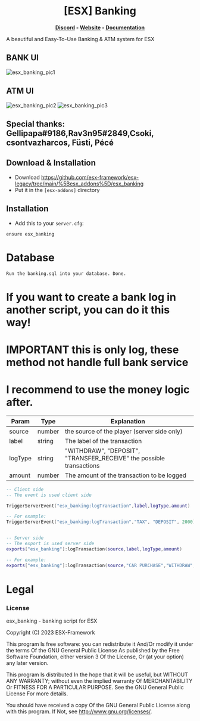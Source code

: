 <h1 align='center'>[ESX] Banking</a></h1><p align='center'><b><a href='https://discord.esx-framework.org/'>Discord</a> - <a href='https://esx-framework.org/'>Website</a> - <a href='https://docs.esx-framework.org/legacy/installation'>Documentation</a></b></h5>

A beautiful and Easy-To-Use Banking & ATM system for ESX


## BANK UI
![esx_banking_pic1](https://user-images.githubusercontent.com/22717950/189738189-375101ac-c86b-4ce8-8df3-19d740c3809c.png)
## ATM UI
![esx_banking_pic2](https://user-images.githubusercontent.com/22717950/189738199-a325092b-5f1d-4c7f-8950-d660d053ed0f.png)
![esx_banking_pic3](https://user-images.githubusercontent.com/22717950/189738210-7af2c7d5-7fa1-4f70-8460-743ee9258f88.png)


## Special thanks: Gellipapa#9186,Rav3n95#2849,Csoki, csontvazharcos, Füsti, Pécé

## Download & Installation

- Download https://github.com/esx-framework/esx-legacy/tree/main/%5Besx_addons%5D/esx_banking
- Put it in the `[esx-addons]` directory

## Installation
- Add this to your `server.cfg`:

```
ensure esx_banking
```

# Database
```
Run the banking.sql into your database. Done.
```

# If you want to create a bank log in another script, you can do it this way!
# IMPORTANT this is only log, these method not handle full bank service
# I recommend to use the money logic after.

|Param |Type |Explanation|
|-----|--------|--------|
|source|number   | the source of the player (server side only)   |
|label  |string     |The label of the transaction |
|logType  |string     | "WITHDRAW", "DEPOSIT", "TRANSFER_RECEIVE" the possible transactions|
|amount  |number     |The amount of the transaction to be logged|


```lua
-- Client side
-- The event is used client side

TriggerServerEvent("esx_banking:logTransaction",label,logType,amount)

-- For example:
TriggerServerEvent("esx_banking:logTransaction","TAX", "DEPOSIT", 2000)


-- Server side
-- The export is used server side
exports["esx_banking"]:logTransaction(source,label,logType,amount)

-- For example:
exports["esx_banking"]:logTransaction(source,"CAR PURCHASE","WITHDRAW",200)
```

# Legal
### License
esx_banking - banking script for ESX

Copyright (C) 2023 ESX-Framework

This program Is free software: you can redistribute it And/Or modify it under the terms Of the GNU General Public License As published by the Free Software Foundation, either version 3 Of the License, Or (at your option) any later version.

This program Is distributed In the hope that it will be useful, but WITHOUT ANY WARRANTY; without even the implied warranty Of MERCHANTABILITY Or FITNESS FOR A PARTICULAR PURPOSE. See the GNU General Public License For more details.

You should have received a copy Of the GNU General Public License along with this program. If Not, see http://www.gnu.org/licenses/.
